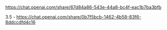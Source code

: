 https://chat.openai.com/share/67d84a86-543e-44a8-bc4f-eac1b7ba3bfb

3.5 - https://chat.openai.com/share/0b7f5bcb-1462-4b58-83f6-8ddccdfd4c16

